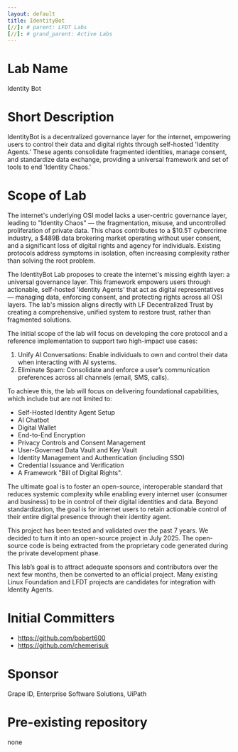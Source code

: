 ```yaml
---
layout: default
title: IdentityBot
[//]: # parent: LFDT Labs
[//]: # grand_parent: Active Labs
---
```

# Lab Name
Identity Bot

# Short Description
IdentityBot is a decentralized governance layer for the internet, empowering users to control their data and digital rights through self-hosted 'Identity Agents.' These agents consolidate fragmented identities, manage consent, and standardize data exchange, providing a universal framework and set of tools to end 'Identity Chaos.'

# Scope of Lab
The internet's underlying OSI model lacks a user-centric governance layer, leading to "Identity Chaos" — the fragmentation, misuse, and uncontrolled proliferation of private data. This chaos contributes to a $10.5T cybercrime industry, a $489B data brokering market operating without user consent, and a significant loss of digital rights and agency for individuals. Existing protocols address symptoms in isolation, often increasing complexity rather than solving the root problem.

The IdentityBot Lab proposes to create the internet's missing eighth layer: a universal governance layer. This framework empowers users through actionable, self-hosted 'Identity Agents' that act as digital representatives — managing data, enforcing consent, and protecting rights across all OSI layers. The lab's mission aligns directly with LF Decentralized Trust by creating a comprehensive, unified system to restore trust, rather than fragmented solutions.

The initial scope of the lab will focus on developing the core protocol and a reference implementation to support two high-impact use cases:

   1. Unify AI Conversations: Enable individuals to own and control their data when interacting with AI systems.
   2. Eliminate Spam: Consolidate and enforce a user’s communication preferences across all channels (email, SMS, calls).

To achieve this, the lab will focus on delivering foundational capabilities, which include but are not limited to:

   - Self-Hosted Identity Agent Setup
   - AI Chatbot
   - Digital Wallet
   - End-to-End Encryption
   - Privacy Controls and Consent Management
   - User-Governed Data Vault and Key Vault
   - Identity Management and Authentication (including SSO)
   - Credential Issuance and Verification
   - A Framework "Bill of Digital Rights".

The ultimate goal is to foster an open-source, interoperable standard that reduces systemic complexity while enabling every internet user (consumer and business) to be in control of their digital identities and data. Beyond standardization, the goal is for internet users to retain actionable control of their entire digital presence through their identity agent.

This project has been tested and validated over the past 7 years. We decided to turn it into an open-source project in July 2025. The open-source code is being extracted from the proprietary code generated during the private development phase. 

This lab’s goal is to attract adequate sponsors and contributors over the next few months, then be converted to an official project. Many existing Linux Foundation and LFDT projects are candidates for integration with Identity Agents.

# Initial Committers
- https://github.com/bobert600
- https://github.com/chemerisuk

# Sponsor
Grape ID,
Enterprise Software Solutions,
UiPath

# Pre-existing repository
none
